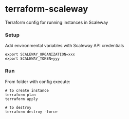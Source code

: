 # terraform-scaleway
Terraform config for running instances in Scaleway

### Setup
Add environmental variables with Scaleway API credentials
```shell
export SCALEWAY_ORGANIZATION=xxx
export SCALEWAY_TOKEN=yyy
```
### Run
From folder with config execute:
```shell
# to create instance
terraform plan
terraform apply

# to destroy
terraform destroy -force
```
